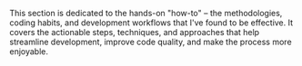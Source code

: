 This section is dedicated to the hands-on "how-to" –
the methodologies, coding habits,
and development workflows that I've found to be effective.
It covers the actionable steps, techniques,
and approaches that help streamline development,
improve code quality, and make the process more enjoyable.

